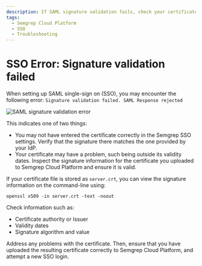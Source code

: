 ```yaml
---
description: If SAML signature validation fails, check your certificate upload and information.
tags:
  - Semgrep Cloud Platform 
  - SSO
  - Troubleshooting
---
```


# SSO Error: Signature validation failed

When setting up SAML single-sign on (SSO), you may encounter the following error: `Signature validation failed. SAML Response rejected`

![SAML signature validation error](/img/signature-validation.png#md-width)

This indicates one of two things:

* You may not have entered the certificate correctly in the Semgrep SSO settings. Verify that the signature there matches the one provided by your IdP.
* Your certificate may have a problem, such being outside its validity dates. Inspect the signature information for the certificate you uploaded to Semgrep Cloud Platform and ensure it is valid.

If your certificate file is stored as `server.crt`, you can view the signature information on the command-line using:

```console
openssl x509 -in server.crt -text -noout
```
Check information such as:

- Certificate authority or Issuer
- Validity dates
- Signature algorithm and value

Address any problems with the certificate. Then, ensure that you have uploaded the resulting certificate correctly to Semgrep Cloud Platform, and attempt a new SSO login.
